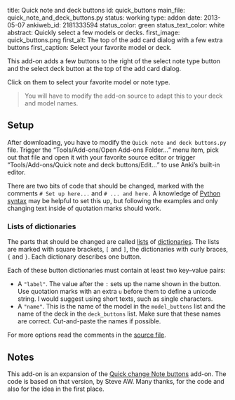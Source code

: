 title: Quick note and deck buttons
id: quick_buttons
main_file: quick_note_and_deck_buttons.py
status: working
type: addon
date: 2013-05-07
ankiweb_id: 2181333594
status_color: green
status_text_color: white
abstract: Quickly select a few models or decks.
first_image: quick_buttons.png
first_alt: The top of the add card dialog with a few extra buttons
first_caption: Select your favorite model or deck.

This add-on adds a few buttons to the right of the select note type
button and the select deck button at the top of the add card dialog.

Click on them to select your favorite model or note type.

<blockquote class="nb">You will have to modify the add-on source to
adapt this to your deck and model names.</blockquote>

## Setup

After downloading, you have to modify the `Quick note and deck
buttons.py` file. Trigger the <q>Tools/Add-ons/Open Add-ons
Folder...</q> menu item, pick out that file and open it with your
favorite source editor or trigger <q>Tools/Add-ons/Quick note and deck
buttons/Edit...</q> to use Anki’s built-in editor.

There are two bits of code that should be changed, marked with the
comments `# Set up here...` and `# ... and here.` A knowledge of
[Python](http://www.python.org/)
[syntax](http://docs.python.org/2/tutorial/index.html) may be helpful
to set this up, but following the examples and only changing text
inside of quotation marks should work.

### Lists of dictionaries

The parts that should be changed are called
[lists](http://docs.python.org/2/tutorial/introduction.html#lists) of
[dictionaries](http://docs.python.org/2/tutorial/datastructures.html#dictionaries).
The lists are marked with square brackets, `[` and `]`, the
dictionaries with curly braces, `{` and `}`. Each dictionary describes one
button.

Each of these button dictionaries must contain at least two key–value
pairs:

* A `"label"`. The value after the `:` sets up the name shown in the
  button. Use quotation marks with an extra `u` before them to define
  a unicode string. I would suggest using short texts, such as single
  characters.
* A `"name"`. This is the name of the model in the
  `model_buttons` list and the name of the deck in the `deck_buttons`
  list. Make sure that these names are correct. Cut-and-paste
  the names if possible.


For more options read the comments in the
[source file](https://github.com/ospalh/anki-addons/blob/master/quick_note_and_deck_buttons.py).

## Notes

This add-on is an expansion of the
[Quick change Note buttons](https://ankiweb.net/shared/info/1720844055)
add-on. The code is based on that version, by Steve AW. Many thanks,
for the code and also for the idea in the first place.
